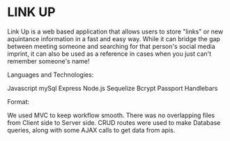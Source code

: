 # LINK UP

Link Up is a web based application that allows users to store "links" or new aquintance information in a fast and easy way. While it can bridge the gap between meeting someone and searching for that person's social media imprint, it can also be used as a reference in cases when you just can't remember someone's name!

Languages and Technologies: 

Javascript
mySql
Express
Node.js
Sequelize
Bcrypt
Passport
Handlebars 

Format:

We used MVC to keep workflow smooth. There was no overlapping files from Client side to Server side. 
CRUD routes were used to make Database queries, along with some AJAX calls to get data from apis.
